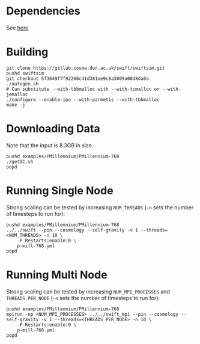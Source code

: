 
# Dependencies
See [here](../deps.markdown)


# Building


    git clone https://gitlab.cosma.dur.ac.uk/swift/swiftsim.git
    pushd swiftsim
    git checkout 5f3649f7f92266c41d381ee9c8a3009a08d8da8a
    ./autogen.sh
    # Can substitute --with-tbbmalloc with --with-tcmalloc or --with-jemalloc
    ./configure --enable-ipo --with-parmetis --with-tbbmalloc
    make -j

# Downloading Data
Note that the input is 8.3GB in size.


    pushd examples/PMillennium/PMillennium-768
    ./getIC.sh
    popd


# Running Single Node
Strong scaling can be tested by increasing `NUM_THREADS` (`-n` sets the number of timesteps to run for):


    pushd examples/PMillennium/PMillennium-768
    ../../swift --pin --cosmology --self-gravity -v 1 --threads=<NUM_THREADS> -n 10 \
        -P Restarts:enable:0 \
        p-mill-768.yml
    popd


# Running Multi Node
Strong scaling can be tested by increasing `NUM_MPI_PROCESSES` and `THREADS_PER_NODE` (`-n` sets the number of timesteps to run for):


    pushd examples/PMillennium/PMillennium-768
    mpirun -np <NUM_MPI_PROCESSES> ../../swift_mpi --pin --cosmology --self-gravity -v 1 --threads=<THREADS_PER_NODE> -n 10 \
        -P Restarts:enable:0 \
        p-mill-768.yml
    popd


